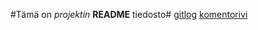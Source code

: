 #Tämä on _projektin_  **README** tiedosto#
[gitlog](https://github.com/millakortelainen/ot-harjoitustyo/blob/master/laskarit/viikko1/gitlog.txt)
[komentorivi](https://github.com/millakortelainen/ot-harjoitustyo/blob/master/laskarit/viikko1/komentorivi.txt)
